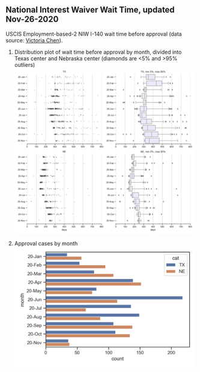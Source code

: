 ## National Interest Waiver Wait Time, updated Nov-26-2020 
USCIS Employment-based-2 NIW I-140 wait time before approval (data source: [Victoria Chen](https://www.wegreened.com/eb1_niw_approvals)). 
 
1. Distribution plot of wait time before approval by month, divided into Texas center and Nebraska center (diamonds are <5% and >95% outliers) 
![Figure_1](https://github.com/happy-fish-01/National_interest_waiver_waittime/blob/main/fig1.png) 
 
2. Approval cases by month 
![Figure_2](https://github.com/happy-fish-01/National_interest_waiver_waittime/blob/main/fig2.png)